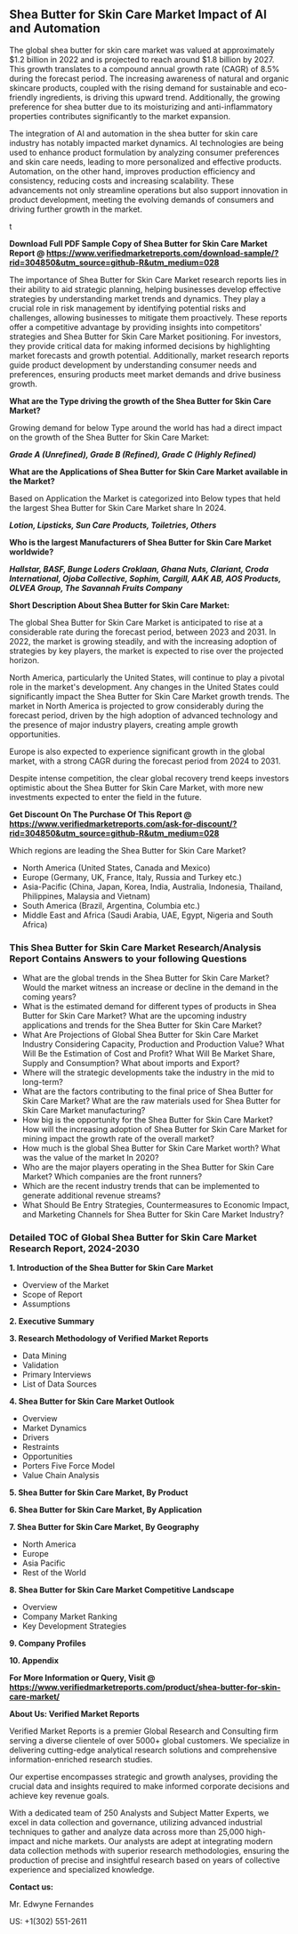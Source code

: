 <h2>Shea Butter for Skin Care Market Impact of AI and Automation</h2><p>The global shea butter for skin care market was valued at approximately $1.2 billion in 2022 and is projected to reach around $1.8 billion by 2027. This growth translates to a compound annual growth rate (CAGR) of 8.5% during the forecast period. The increasing awareness of natural and organic skincare products, coupled with the rising demand for sustainable and eco-friendly ingredients, is driving this upward trend. Additionally, the growing preference for shea butter due to its moisturizing and anti-inflammatory properties contributes significantly to the market expansion.</p><p>The integration of AI and automation in the shea butter for skin care industry has notably impacted market dynamics. AI technologies are being used to enhance product formulation by analyzing consumer preferences and skin care needs, leading to more personalized and effective products. Automation, on the other hand, improves production efficiency and consistency, reducing costs and increasing scalability. These advancements not only streamline operations but also support innovation in product development, meeting the evolving demands of consumers and driving further growth in the market.</p>t</p><p id="" class=""><strong>Download Full PDF Sample Copy of Shea Butter for Skin Care Market Report @ <a href="https://www.verifiedmarketreports.com/download-sample/?rid=304850&utm_source=github-R&utm_medium=028" target="_blank">https://www.verifiedmarketreports.com/download-sample/?rid=304850&utm_source=github-R&utm_medium=028</a></strong></p><p>The importance of&nbsp;Shea Butter for Skin Care Market research reports lies in their ability to aid strategic planning, helping businesses develop effective strategies by understanding market trends and dynamics. They play a crucial role in risk management by identifying potential risks and challenges, allowing businesses to mitigate them proactively. These reports offer a competitive advantage by providing insights into competitors' strategies and Shea Butter for Skin Care Market positioning. For investors, they provide critical data for making informed decisions by highlighting market forecasts and growth potential. Additionally, market research reports guide product development by understanding consumer needs and preferences, ensuring products meet market demands and drive business growth.</p><p><strong>What are the&nbsp;Type driving the growth of the Shea Butter for Skin Care Market?</strong></p><p id="" class="">Growing demand for below Type around the world has had a direct impact on the growth of the Shea Butter for Skin Care Market:</p><em><strong>Grade A (Unrefined), Grade B (Refined), Grade C (Highly Refined)</strong></em></p><strong>What are the&nbsp;Applications&nbsp;of Shea Butter for Skin Care Market available in the Market?</strong></p><p id="" class="">Based on Application the Market is categorized into Below types that held the largest Shea Butter for Skin Care Market share In 2024.</p><em><strong>Lotion, Lipsticks, Sun Care Products, Toiletries, Others</strong></em></p><strong>Who is the largest Manufacturers of Shea Butter for Skin Care Market worldwide?</strong></p><p><em><strong>Hallstar, BASF, Bunge Loders Croklaan, Ghana Nuts, Clariant, Croda International, Ojoba Collective, Sophim, Cargill, AAK AB, AOS Products, OLVEA Group, The Savannah Fruits Company</strong></em></p><p id="" class=""><strong>Short Description About Shea Butter for Skin Care Market:</strong></p><p>The global Shea Butter for Skin Care Market is anticipated to rise at a considerable rate during the forecast period, between 2023 and 2031. In 2022, the market is growing steadily, and with the increasing adoption of strategies by key players, the market is expected to rise over the projected horizon.</p><p>North America, particularly the United States, will continue to play a pivotal role in the market's development. Any changes in the United States could significantly impact the Shea Butter for Skin Care Market growth trends. The market in North America is projected to grow considerably during the forecast period, driven by the high adoption of advanced technology and the presence of major industry players, creating ample growth opportunities.</p><p>Europe is also expected to experience significant growth in the global market, with a strong CAGR during the forecast period from 2024 to 2031.</p><p>Despite intense competition, the clear global recovery trend keeps investors optimistic about the Shea Butter for Skin Care Market, with more new investments expected to enter the field in the future.</p><p id="" class=""><strong>Get Discount On The Purchase Of This Report @ <a href="https://www.verifiedmarketreports.com/ask-for-discount/?rid=304850&utm_source=github-R&utm_medium=028" target="_blank">https://www.verifiedmarketreports.com/ask-for-discount/?rid=304850&utm_source=github-R&utm_medium=028</a></strong></p>Which regions are leading the Shea Butter for Skin Care Market?</p><ul><li>North America (United States, Canada and Mexico)</li><li>Europe (Germany, UK, France, Italy, Russia and Turkey etc.)</li><li>Asia-Pacific (China, Japan, Korea, India, Australia, Indonesia, Thailand, Philippines, Malaysia and Vietnam)</li><li>South America (Brazil, Argentina, Columbia etc.)</li><li>Middle East and Africa (Saudi Arabia, UAE, Egypt, Nigeria and South Africa)</li></ul><h3 id="" class="">This Shea Butter for Skin Care Market Research/Analysis Report Contains Answers to your following Questions</h3><ul><li>What are the global trends in the Shea Butter for Skin Care Market? Would the market witness an increase or decline in the demand in the coming years?</li><li>What is the estimated demand for different types of products in Shea Butter for Skin Care Market? What are the upcoming industry applications and trends for the Shea Butter for Skin Care Market?</li><li>What Are Projections of Global Shea Butter for Skin Care Market Industry Considering Capacity, Production and Production Value? What Will Be the Estimation of Cost and Profit? What Will Be Market Share, Supply and Consumption? What about imports and Export?</li><li>Where will the strategic developments take the industry in the mid to long-term?</li><li>What are the factors contributing to the final price of Shea Butter for Skin Care Market? What are the raw materials used for Shea Butter for Skin Care Market manufacturing?</li><li>How big is the opportunity for the Shea Butter for Skin Care Market? How will the increasing adoption of Shea Butter for Skin Care Market for mining impact the growth rate of the overall market?</li><li>How much is the global Shea Butter for Skin Care Market worth? What was the value of the market In 2020?</li><li>Who are the major players operating in the Shea Butter for Skin Care Market? Which companies are the front runners?</li><li>Which are the recent industry trends that can be implemented to generate additional revenue streams?</li><li>What Should Be Entry Strategies, Countermeasures to Economic Impact, and Marketing Channels for Shea Butter for Skin Care Market Industry?</li></ul><h3 id="" class="">Detailed TOC of Global Shea Butter for Skin Care Market Research Report, 2024-2030</h3><p id="" class=""><strong>1. Introduction of the Shea Butter for Skin Care Market</strong></p><ul><li>Overview of the Market</li><li>Scope of Report</li><li>Assumptions</li></ul><p id="" class=""><strong>2. Executive Summary</strong></p><p id="" class=""><strong>3. Research Methodology of Verified Market Reports</strong></p><ul><li>Data Mining</li><li>Validation</li><li>Primary Interviews</li><li>List of Data Sources</li></ul><p id="" class=""><strong>4. Shea Butter for Skin Care Market Outlook</strong></p><ul><li>Overview</li><li>Market Dynamics</li><li>Drivers</li><li>Restraints</li><li>Opportunities</li><li>Porters Five Force Model</li><li>Value Chain Analysis</li></ul><p id="" class=""><strong>5. Shea Butter for Skin Care Market, By Product</strong></p><p id="" class=""><strong>6. Shea Butter for Skin Care Market, By Application</strong></p><p id="" class=""><strong>7. Shea Butter for Skin Care Market, By Geography</strong></p><ul><li>North America</li><li>Europe</li><li>Asia Pacific</li><li>Rest of the World</li></ul><p id="" class=""><strong>8. Shea Butter for Skin Care Market Competitive Landscape</strong></p><ul><li>Overview</li><li>Company Market Ranking</li><li>Key Development Strategies</li></ul><p id="" class=""><strong>9. Company Profiles</strong></p><p id="" class=""><strong>10. Appendix</strong></p><p id="" class=""><strong>For More Information or Query, Visit @ <a href="https://www.verifiedmarketreports.com/product/shea-butter-for-skin-care-market/" target="_blank">https://www.verifiedmarketreports.com/product/shea-butter-for-skin-care-market/</a></strong></p><p id="" class=""><strong>About Us: Verified Market Reports</strong></p><p id="" class="">Verified Market Reports is a premier Global Research and Consulting firm serving a diverse clientele of over 5000+ global customers. We specialize in delivering cutting-edge analytical research solutions and comprehensive information-enriched research studies.</p><p id="" class="">Our expertise encompasses strategic and growth analyses, providing the crucial data and insights required to make informed corporate decisions and achieve key revenue goals.</p><p id="" class="">With a dedicated team of 250 Analysts and Subject Matter Experts, we excel in data collection and governance, utilizing advanced industrial techniques to gather and analyze data across more than 25,000 high-impact and niche markets. Our analysts are adept at integrating modern data collection methods with superior research methodologies, ensuring the production of precise and insightful research based on years of collective experience and specialized knowledge.</p><p id="" class=""><strong>Contact us:</strong></p><p id="" class="">Mr. Edwyne Fernandes</p><p id="" class="">US: +1(302) 551-2611</p>